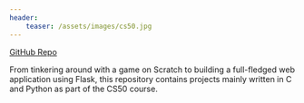 ```yaml
---
header:
    teaser: /assets/images/cs50.jpg
---
```

[GitHub Repo](https://github.com/anilgeorge04/cs50harvard)

From tinkering around with a game on Scratch to building a full-fledged web application using Flask, this repository contains projects mainly written in C and Python as part of the CS50 course.